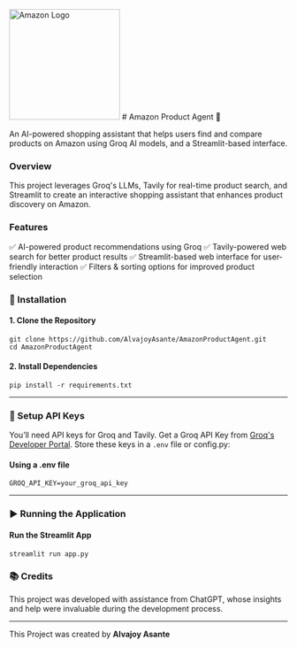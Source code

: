 <img src="https://upload.wikimedia.org/wikipedia/commons/a/a9/Amazon_logo.svg" alt="Amazon Logo" style="width:200px;">
# Amazon Product Agent 🛒

An AI-powered shopping assistant that helps users find and compare products on Amazon using Groq AI models, and a Streamlit-based interface.

### Overview
This project leverages Groq's LLMs, Tavily for real-time product search, and Streamlit to create an interactive shopping assistant that enhances product discovery on Amazon.

### Features
✅ AI-powered product recommendations using Groq
✅ Tavily-powered web search for better product results
✅ Streamlit-based web interface for user-friendly interaction
✅ Filters & sorting options for improved product selection

### 📌 Installation
#### 1. Clone the Repository
``` 
git clone https://github.com/AlvajoyAsante/AmazonProductAgent.git
cd AmazonProductAgent
```

#### 2. Install Dependencies
```
pip install -r requirements.txt
```
---

### 🔑 Setup API Keys
You’ll need API keys for Groq and Tavily.
Get a Groq API Key from [Groq's Developer Portal](https://groq.com/).
Store these keys in a `.env` file or config.py:

#### Using a .env file
```
GROQ_API_KEY=your_groq_api_key
```

---

### ▶️ Running the Application
#### Run the Streamlit App
```
streamlit run app.py
```

### 📚 Credits
This project was developed with assistance from ChatGPT, whose insights and help were invaluable during the development process.

--- 

This Project was created by **Alvajoy Asante**